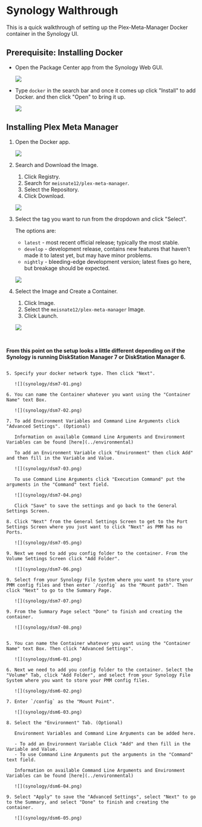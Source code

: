 # Synology Walthrough

This is a quick walkthrough of setting up the Plex-Meta-Manager Docker container in the Synology UI.

## Prerequisite: Installing Docker

* Open the Package Center app from the Synology Web GUI.

   ![](synology/synology-01.png)

* Type `docker` in the search bar and once it comes up click "Install" to add Docker. and then click "Open" to bring it up.

   ![](synology/synology-02.png)

## Installing Plex Meta Manager

1. Open the Docker app.

   ![](synology/synology-03.png)

2. Search and Download the Image.
   1. Click Registry.
   2. Search for `meisnate12/plex-meta-manager`.
   3. Select the Repository.
   4. Click Download.

   ![](synology/synology-04.png)

3. Select the tag you want to run from the dropdown and click "Select".

   The options are:
    - `latest` - most recent official release; typically the most stable.
    - `develop` - development release, contains new features that haven't made it to latest yet, but may have minor problems.
    - `nightly` - bleeding-edge development version; latest fixes go here, but breakage should be expected.

   ![](synology/synology-05.png)

4. Select the Image and Create a Container.
   1. Click Image.
   2. Select the `meisnate12/plex-meta-manager` Image.
   4. Click Launch.

   ![](synology/synology-06.png)

<br>

**From this point on the setup looks a little different depending on if the Synology is running DiskStation Manager 7 or DiskStation Manager 6.**

````{tab} DiskStation Manager 7

5. Specify your docker network type. Then click "Next".

   ![](synology/dsm7-01.png)

6. You can name the Container whatever you want using the "Container Name" text Box.

   ![](synology/dsm7-02.png)

7. To add Environment Variables and Command Line Arguments click "Advanced Settings". (Optional)

   Information on available Command Line Arguments and Environment Variables can be found [here](../environmental)

   To add an Environment Variable click "Environment" then click Add" and then fill in the Variable and Value.

   ![](synology/dsm7-03.png)

   To use Command Line Arguments click "Execution Command" put the arguments in the "Command" text field.

   ![](synology/dsm7-04.png)

   Click "Save" to save the settings and go back to the General Settings Screen.

8. Click "Next" from the General Settings Screen to get to the Port Settings Screen where you just want to click "Next" as PMM has no Ports.

   ![](synology/dsm7-05.png)

9. Next we need to add you config folder to the container. From the Volume Settings Screen click "Add Folder".

   ![](synology/dsm7-06.png)

9. Select from your Synology File System where you want to store your PMM config files and then enter `/config` as the "Mount path". Then click "Next" to go to the Summary Page.

   ![](synology/dsm7-07.png)

9. From the Summary Page select "Done" to finish and creating the container.

   ![](synology/dsm7-08.png)

````
````{tab} DiskStation Manager 6

5. You can name the Container whatever you want using the "Container Name" text Box. Then click "Advanced Settings".

   ![](synology/dsm6-01.png)

6. Next we need to add you config folder to the container. Select the "Volume" Tab, click "Add Folder", and select from your Synology File System where you want to store your PMM config files.

   ![](synology/dsm6-02.png)

7. Enter `/config` as the "Mount Point".

   ![](synology/dsm6-03.png)

8. Select the "Environment" Tab. (Optional)
   
   Environment Variables and Command Line Arguments can be added here.

   - To add an Environment Variable Click "Add" and then fill in the Variable and Value.
   - To use Command Line Arguments put the arguments in the "Command" text field.

   Information on available Command Line Arguments and Environment Variables can be found [here](../environmental)

   ![](synology/dsm6-04.png)

9. Select "Apply" to save the "Advanced Settings", select "Next" to go to the Summary, and select "Done" to finish and creating the container.

   ![](synology/dsm6-05.png)
   
````
